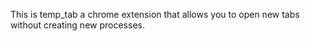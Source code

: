 This is temp_tab a chrome extension that allows you to open new tabs without creating new processes.

